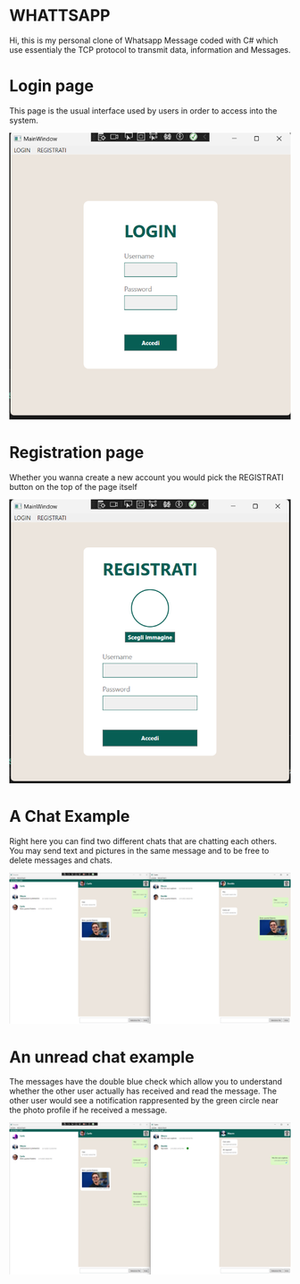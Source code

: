 # WHATTSAPP
Hi, this is my personal clone of Whatsapp Message coded with C# which use essentialy the TCP protocol to transmit data, information and Messages.


# Login page
This page is the usual interface used by users in order to access into the system.

![Login](https://github.com/FullMonkeyy/WHATTSAPP/blob/master/Screenshots/login.png)

# Registration page
Whether you wanna create a new account you would pick the REGISTRATI button on the top of the page itself

![Registrazione](https://github.com/FullMonkeyy/WHATTSAPP/blob/master/Screenshots/registrazione.png)

# A Chat Example
Right here you can find two different chats that are chatting each others. You may send text and pictures in the same message and to be free to delete messages and chats. 

![Chat](https://github.com/FullMonkeyy/WHATTSAPP/blob/master/Screenshots/Chat.png)

# An unread chat example
The messages have the double blue check which allow you to understand whether the other user actually has received and read the message.
The other user would see a notification rappresented by the green circle near the photo profile if he received a message.

![Unread chat](https://github.com/FullMonkeyy/WHATTSAPP/blob/master/Screenshots/Unread%20chat.png)
